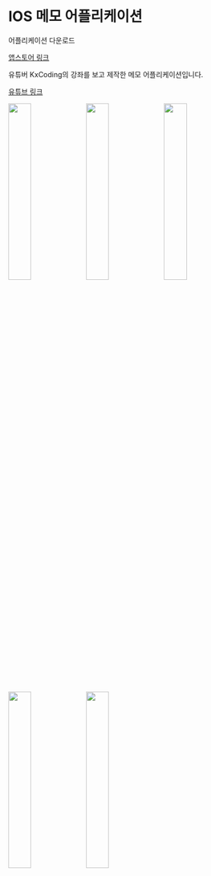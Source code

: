 # IOS 메모 어플리케이션

어플리케이션 다운로드

[앱스토어 링크](https://apps.apple.com/kr/app/가벼운-메모장/id1496746764)



유튜버 KxCoding의 강좌를 보고 제작한 메모 어플리케이션입니다.

[유튜브 링크](https://youtu.be/zEZuWbNV1uY)



<img width="30%" src="https://user-images.githubusercontent.com/37543606/73326831-e0119e00-4296-11ea-9029-adebbace2e02.png" />

<img width="30%" src="https://user-images.githubusercontent.com/37543606/73326836-e0aa3480-4296-11ea-9945-acd695156537.png" />

<img width="30%" src="https://user-images.githubusercontent.com/37543606/73326834-e0aa3480-4296-11ea-8c16-8d63fe99f14e.png" />

<img width="30%" src="https://user-images.githubusercontent.com/37543606/73326833-e0aa3480-4296-11ea-9683-3ce8b176be6c.png" />

<img width="30%" src="https://user-images.githubusercontent.com/37543606/73326832-e0119e00-4296-11ea-9db3-76503562bc54.png" />